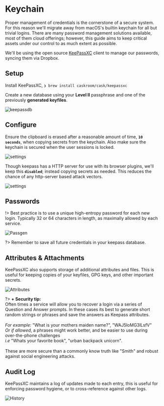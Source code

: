 
Keychain
=========

Proper management of credentials is the cornerstone of a secure system. For this reason we'll migrate away from macOS's builtin keychain for all but trivial logins. There are many password management solutions available, most of them cloud offerings; however, this guide aims to keep critical assets under our control to as much extent as possible.

We'll be using the open source [KeePassXC](https://keepassxc.org/) client to manage our passwords, syncing them via Dropbox.


Setup
------

Install KeePassXC, `❯ brew install caskroom/cask/keepassxc`

Create a new database using your **Level II** passphrase and one of the previously **generated keyfiles**.

![keepassdb](images/keepass-db.png)


Configure
---------

Ensure the clipboard is erased after a reasonable amount of time, **`10 seconds`**, when copying secrets from the keychain. Also make sure the keychain is secured when the user sessions is locked.

![settings](images/keepass-settings.png)

Though keepass has a HTTP server for use with its browser plugins, we'll keep this **`disabled`**; instead copying secrets as needed. This reduces the chance of any http-server based attack vectors.

![settings](images/keepass-server.png)


Passwords
----------

!> Best practice is to use a unique high-entropy password for each new login. Typically 32 or 64 characters in length, as maximally allowed by each service.

![Passgen](images/keepass-gen.png)

?> Remember to save all future credentials in your keepass database.


Attributes & Attachments
------------------------

KeePassXC also supports storage of additional attributes and files. This is useful for keeping copies of your keyfiles, GPG keys, and other important secrets. 

![Attributes](images/keepass-attrs.png)

?> <i class="fa fa-lock fa-lg"></i>**+ Security tip:**  
Often times a service will allow you to recover a login via a series of Question and Answer prompts. In these cases its best to generate short random strings or phrases and save the answers as Keepass attributes.<br><br>
_For example:_ "What is your mothers maiden name?", "WAJ5loMG3lLsfV"  
_Or if allowed_, a phrases might work better, and be easier to use during over-the-phone challenges  
_i.e_ "Whats your favorite book", "urban backpack unicorn".<br><br>
These are more secure than a commonly know truth like "Smith" and robust against social engineering attacks.


Audit Log
---------

KeePassXC maintains a log of updates made to each entry, this is useful for enforcing password hygiene, or to cross-reference against other logs.

![History](images/keepass-history.png)

